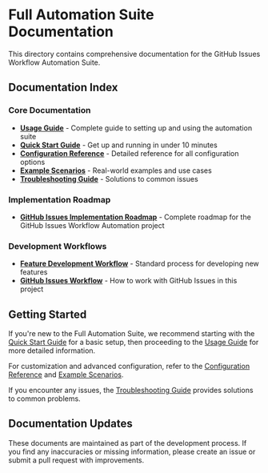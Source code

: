 # Full Automation Suite Documentation

This directory contains comprehensive documentation for the GitHub Issues Workflow Automation Suite.

## Documentation Index

### Core Documentation

- [**Usage Guide**](FULL_AUTOMATION_SUITE_USAGE_GUIDE.md) - Complete guide to setting up and using the automation suite
- [**Quick Start Guide**](FULL_AUTOMATION_SUITE_QUICKSTART.md) - Get up and running in under 10 minutes
- [**Configuration Reference**](FULL_AUTOMATION_SUITE_CONFIG_REFERENCE.md) - Detailed reference for all configuration options
- [**Example Scenarios**](FULL_AUTOMATION_SUITE_EXAMPLES.md) - Real-world examples and use cases
- [**Troubleshooting Guide**](FULL_AUTOMATION_SUITE_TROUBLESHOOTING.md) - Solutions to common issues

### Implementation Roadmap

- [**GitHub Issues Implementation Roadmap**](GITHUB_ISSUES_IMPLEMENTATION_ROADMAP.md) - Complete roadmap for the GitHub Issues Workflow Automation project

### Development Workflows

- [**Feature Development Workflow**](FEATURE_DEVELOPMENT_WORKFLOW.md) - Standard process for developing new features
- [**GitHub Issues Workflow**](GITHUB_ISSUES_WORKFLOW.md) - How to work with GitHub Issues in this project

## Getting Started

If you're new to the Full Automation Suite, we recommend starting with the [Quick Start Guide](FULL_AUTOMATION_SUITE_QUICKSTART.md) for a basic setup, then proceeding to the [Usage Guide](FULL_AUTOMATION_SUITE_USAGE_GUIDE.md) for more detailed information.

For customization and advanced configuration, refer to the [Configuration Reference](FULL_AUTOMATION_SUITE_CONFIG_REFERENCE.md) and [Example Scenarios](FULL_AUTOMATION_SUITE_EXAMPLES.md).

If you encounter any issues, the [Troubleshooting Guide](FULL_AUTOMATION_SUITE_TROUBLESHOOTING.md) provides solutions to common problems.

## Documentation Updates

These documents are maintained as part of the development process. If you find any inaccuracies or missing information, please create an issue or submit a pull request with improvements.
